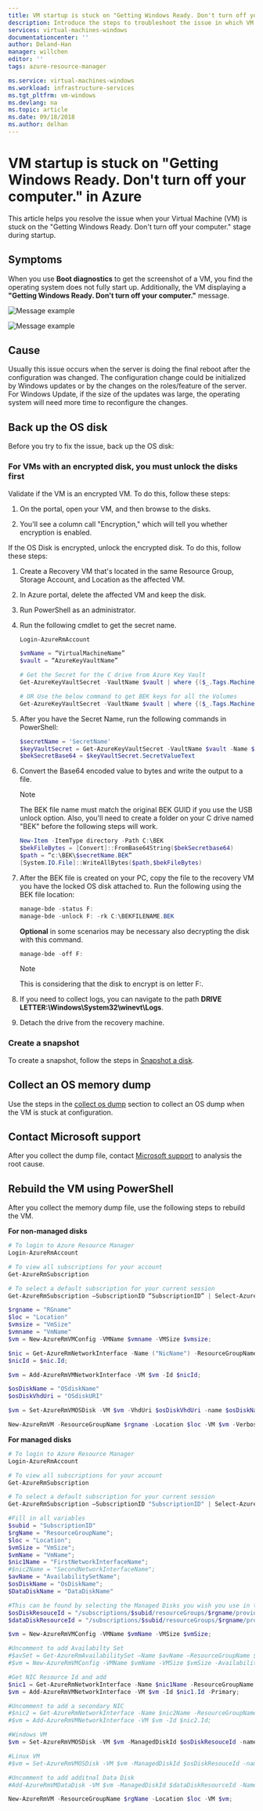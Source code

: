 ```yaml
---
title: VM startup is stuck on "Getting Windows Ready. Don't turn off your computer." in Azure | Microsoft Docs
description: Introduce the steps to troubleshoot the issue in which VM startup is stuck on "Getting Windows Ready. Don't turn off your computer".
services: virtual-machines-windows
documentationcenter: ''
author: Deland-Han
manager: willchen
editor: ''
tags: azure-resource-manager

ms.service: virtual-machines-windows
ms.workload: infrastructure-services
ms.tgt_pltfrm: vm-windows
ms.devlang: na
ms.topic: article
ms.date: 09/18/2018
ms.author: delhan
---
```


# VM startup is stuck on "Getting Windows Ready. Don't turn off your computer." in Azure

This article helps you resolve the issue when your Virtual Machine (VM) is stuck on the "Getting Windows Ready. Don't turn off your computer." stage during startup.

## Symptoms

When you use **Boot diagnostics** to get the screenshot of a VM, you find the operating system does not fully start up. Additionally, the VM displaying a **"Getting Windows Ready. Don't turn off your computer."** message.

![Message example](./media/troubleshoot-vm-configuring-update-on-boot/Message1.png)

![Message example](./media/troubleshoot-vm-configuring-update-on-boot/Message2.png)

## Cause

Usually this issue occurs when the server is doing the final reboot after the configuration was changed. The configuration change could be initialized by Windows updates or by the changes on the roles/feature of the server. For Windows Update, if the size of the updates was large, the operating system will need more time to reconfigure the changes.

## Back up the OS disk

Before you try to fix the issue, back up the OS disk:

### For VMs with an encrypted disk, you must unlock the disks first

Validate if the VM is an encrypted VM. To do this, follow these steps:

1. On the portal, open your VM, and then browse to the disks.

2. You'll see a column call "Encryption," which will tell you whether encryption is enabled.

If the OS Disk is encrypted, unlock the encrypted disk. To do this, follow these steps:

1. Create a Recovery VM that's located in the same Resource Group, Storage Account, and Location as the affected VM.

2. In Azure portal, delete the affected VM and keep the disk.

3. Run PowerShell as an administrator.

4. Run the following cmdlet to get the secret name.

    ```Powershell
    Login-AzureRmAccount
 
    $vmName = “VirtualMachineName”
    $vault = “AzureKeyVaultName”
 
    # Get the Secret for the C drive from Azure Key Vault
    Get-AzureKeyVaultSecret -VaultName $vault | where {($_.Tags.MachineName -eq $vmName) -and ($_.Tags.VolumeLetter -eq “C:\”) -and ($_.ContentType -eq ‘BEK‘)}

    # OR Use the below command to get BEK keys for all the Volumes
    Get-AzureKeyVaultSecret -VaultName $vault | where {($_.Tags.MachineName -eq   $vmName) -and ($_.ContentType -eq ‘BEK’)}
    ```

5. After you have the Secret Name, run the following commands in PowerShell:

    ```Powershell
    $secretName = 'SecretName'
    $keyVaultSecret = Get-AzureKeyVaultSecret -VaultName $vault -Name $secretname
    $bekSecretBase64 = $keyVaultSecret.SecretValueText
    ```

6. Convert the Base64 encoded value to bytes and write the output to a file. 

    > [!Note]
    > The BEK file name must match the original BEK GUID if you use the USB unlock option. Also, you'll need to create a folder on your C drive named "BEK" before the following steps will work.
    
    ```Powershell
    New-Item -ItemType directory -Path C:\BEK
    $bekFileBytes = [Convert]::FromBase64String($bekSecretbase64)
    $path = “c:\BEK\$secretName.BEK”
    [System.IO.File]::WriteAllBytes($path,$bekFileBytes)
    ```

7. After the BEK file is created on your PC, copy the file to the recovery VM you have the locked OS disk attached to. Run the following using the BEK file location:

    ```Powershell
    manage-bde -status F:
    manage-bde -unlock F: -rk C:\BEKFILENAME.BEK
    ```
    **Optional** in some scenarios may be necessary also decrypting the disk with this command.
   
    ```Powershell
    manage-bde -off F:
    ```

    > [!Note]
    > This is considering that the disk to encrypt is on letter F:.

8. If you need to collect logs, you can navigate to the path **DRIVE LETTER:\Windows\System32\winevt\Logs**.

9. Detach the drive from the recovery machine.

### Create a snapshot

To create a snapshot, follow the steps in [Snapshot a disk](..\windows\snapshot-copy-managed-disk.md).

## Collect an OS memory dump

Use the steps in the [collect os dump](troubleshoot-common-blue-screen-error.md#collect-memory-dump-file) section to collect an OS dump when the VM is stuck at configuration.

## Contact Microsoft support

After you collect the dump file, contact [Microsoft support](https://portal.azure.com/?#blade/Microsoft_Azure_Support/HelpAndSupportBlade) to analysis the root cause.


## Rebuild the VM using PowerShell

After you collect the memory dump file, use the following steps to rebuild the VM.

**For non-managed disks**

```PowerShell
# To login to Azure Resource Manager
Login-AzureRmAccount

# To view all subscriptions for your account
Get-AzureRmSubscription

# To select a default subscription for your current session
Get-AzureRmSubscription –SubscriptionID “SubscriptionID” | Select-AzureRmSubscription

$rgname = "RGname"
$loc = "Location"
$vmsize = "VmSize"
$vmname = "VmName"
$vm = New-AzureRmVMConfig -VMName $vmname -VMSize $vmsize;

$nic = Get-AzureRmNetworkInterface -Name ("NicName") -ResourceGroupName $rgname;
$nicId = $nic.Id;

$vm = Add-AzureRmVMNetworkInterface -VM $vm -Id $nicId;

$osDiskName = "OSdiskName"
$osDiskVhdUri = "OSdiskURI"

$vm = Set-AzureRmVMOSDisk -VM $vm -VhdUri $osDiskVhdUri -name $osDiskName -CreateOption attach -Windows

New-AzureRmVM -ResourceGroupName $rgname -Location $loc -VM $vm -Verbose
```

**For managed disks**

```PowerShell
# To login to Azure Resource Manager
Login-AzureRmAccount

# To view all subscriptions for your account
Get-AzureRmSubscription

# To select a default subscription for your current session
Get-AzureRmSubscription –SubscriptionID "SubscriptionID" | Select-AzureRmSubscription

#Fill in all variables
$subid = "SubscriptionID"
$rgName = "ResourceGroupName";
$loc = "Location";
$vmSize = "VmSize";
$vmName = "VmName";
$nic1Name = "FirstNetworkInterfaceName";
#$nic2Name = "SecondNetworkInterfaceName";
$avName = "AvailabilitySetName";
$osDiskName = "OsDiskName";
$DataDiskName = "DataDiskName"

#This can be found by selecting the Managed Disks you wish you use in the Azure Portal if the format below doesn't match
$osDiskResouceId = "/subscriptions/$subid/resourceGroups/$rgname/providers/Microsoft.Compute/disks/$osDiskName";
$dataDiskResourceId = "/subscriptions/$subid/resourceGroups/$rgname/providers/Microsoft.Compute/disks/$DataDiskName";

$vm = New-AzureRmVMConfig -VMName $vmName -VMSize $vmSize;

#Uncomment to add Availabilty Set
#$avSet = Get-AzureRmAvailabilitySet –Name $avName –ResourceGroupName $rgName;
#$vm = New-AzureRmVMConfig -VMName $vmName -VMSize $vmSize -AvailabilitySetId $avSet.Id;

#Get NIC Resource Id and add
$nic1 = Get-AzureRmNetworkInterface -Name $nic1Name -ResourceGroupName $rgName;
$vm = Add-AzureRmVMNetworkInterface -VM $vm -Id $nic1.Id -Primary;

#Uncomment to add a secondary NIC
#$nic2 = Get-AzureRmNetworkInterface -Name $nic2Name -ResourceGroupName $rgName;
#$vm = Add-AzureRmVMNetworkInterface -VM $vm -Id $nic2.Id;

#Windows VM
$vm = Set-AzureRmVMOSDisk -VM $vm -ManagedDiskId $osDiskResouceId -name $osDiskName -CreateOption Attach -Windows;

#Linux VM
#$vm = Set-AzureRmVMOSDisk -VM $vm -ManagedDiskId $osDiskResouceId -name $osDiskName -CreateOption Attach -Linux;

#Uncomment to add additnal Data Disk
#Add-AzureRmVMDataDisk -VM $vm -ManagedDiskId $dataDiskResourceId -Name $dataDiskName -Caching None -DiskSizeInGB 1024 -Lun 0 -CreateOption Attach;

New-AzureRmVM -ResourceGroupName $rgName -Location $loc -VM $vm;
```
